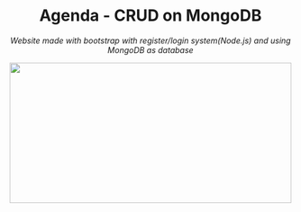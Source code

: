  <h1 align="center">
   Agenda - CRUD on MongoDB
</h1>
<p align="center"><i>Website made with bootstrap with register/login system(Node.js) and using MongoDB as database</i></p>

 <p align="center"><img src="https://media.giphy.com/media/YQ52KI9AQ8Clxjkit5/giphy.gif" width="500" height="250" /></p>


